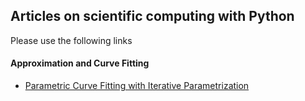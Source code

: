 ## Articles on scientific computing with Python
Please use the following links

#### Approximation and Curve Fitting
* [Parametric Curve Fitting with Iterative Parametrization](https://nbviewer.jupyter.org/github/meshlogic/scientific-computing/blob/master/Parametric%20Curve%20Fitting.ipynb)
 
 


